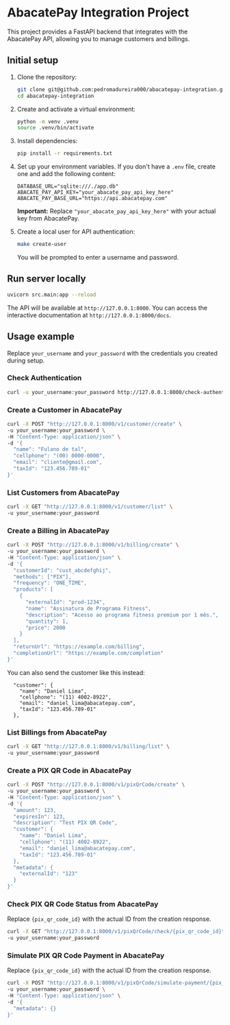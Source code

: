 # AbacatePay Integration Project

This project provides a FastAPI backend that integrates with the AbacatePay API, allowing you to manage customers and billings.

## Initial setup

1.  Clone the repository:
    ```bash
    git clone git@github.com:pedromadureira000/abacatepay-integration.git
    cd abacatepay-integration
    ```

2.  Create and activate a virtual environment:
    ```bash
    python -m venv .venv
    source .venv/bin/activate
    ```

3.  Install dependencies:
    ```bash
    pip install -r requirements.txt
    ```

4.  Set up your environment variables. If you don't have a `.env` file, create one and add the following content:
    ```.env
    DATABASE_URL="sqlite:///./app.db"
    ABACATE_PAY_API_KEY="your_abacate_pay_api_key_here"
    ABACATE_PAY_BASE_URL="https://api.abacatepay.com"
    ```
    **Important:** Replace `"your_abacate_pay_api_key_here"` with your actual key from AbacatePay.

5.  Create a local user for API authentication:
    ```bash
    make create-user
    ```
    You will be prompted to enter a username and password.

## Run server locally

```bash
uvicorn src.main:app --reload
```
The API will be available at `http://127.0.0.1:8000`. You can access the interactive documentation at `http://127.0.0.1:8000/docs`.

## Usage example

Replace `your_username` and `your_password` with the credentials you created during setup.

### Check Authentication

```bash
curl -u your_username:your_password http://127.0.0.1:8000/check-authentication
```

### Create a Customer in AbacatePay

```bash
curl -X POST "http://127.0.0.1:8000/v1/customer/create" \
-u your_username:your_password \
-H "Content-Type: application/json" \
-d '{
  "name": "Fulano de tal",
  "cellphone": "(00) 0000-0000",
  "email": "cliente@gmail.com",
  "taxId": "123.456.789-01"
}'
```

### List Customers from AbacatePay

```bash
curl -X GET "http://127.0.0.1:8000/v1/customer/list" \
-u your_username:your_password
```

### Create a Billing in AbacatePay
```bash
curl -X POST "http://127.0.0.1:8000/v1/billing/create" \
-u your_username:your_password \
-H "Content-Type: application/json" \
-d '{
  "customerId": "cust_abcdefghij",
  "methods": ["PIX"],
  "frequency": "ONE_TIME",
  "products": [
    {
      "externalId": "prod-1234",
      "name": "Assinatura de Programa Fitness",
      "description": "Acesso ao programa fitness premium por 1 mês.",
      "quantity": 1,
      "price": 2000
    }
  ],
  "returnUrl": "https://example.com/billing",
  "completionUrl": "https://example.com/completion"
}'
```
You can also send the customer like this instead:
```
  "customer": {
    "name": "Daniel Lima",
    "cellphone": "(11) 4002-8922",
    "email": "daniel_lima@abacatepay.com",
    "taxId": "123.456.789-01"
  },
```

### List Billings from AbacatePay

```bash
curl -X GET "http://127.0.0.1:8000/v1/billing/list" \
-u your_username:your_password
```

### Create a PIX QR Code in AbacatePay

```bash
curl -X POST "http://127.0.0.1:8000/v1/pixQrCode/create" \
-u your_username:your_password \
-H "Content-Type: application/json" \
-d '{
  "amount": 123,
  "expiresIn": 123,
  "description": "Test PIX QR Code",
  "customer": {
    "name": "Daniel Lima",
    "cellphone": "(11) 4002-8922",
    "email": "daniel_lima@abacatepay.com",
    "taxId": "123.456.789-01"
  },
  "metadata": {
    "externalId": "123"
  }
}'
```

### Check PIX QR Code Status from AbacatePay

Replace `{pix_qr_code_id}` with the actual ID from the creation response.

```bash
curl -X GET "http://127.0.0.1:8000/v1/pixQrCode/check/{pix_qr_code_id}" \
-u your_username:your_password
```

### Simulate PIX QR Code Payment in AbacatePay

Replace `{pix_qr_code_id}` with the actual ID from the creation response.

```bash
curl -X POST "http://127.0.0.1:8000/v1/pixQrCode/simulate-payment/{pix_qr_code_id}" \
-u your_username:your_password \
-H "Content-Type: application/json" \
-d '{
  "metadata": {}
}'
```
